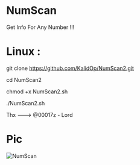 # NumScan
Get Info For Any Number !!!



# Linux :

git clone https://github.com/KalidOp/NumScan2.git

cd NumScan2

chmod +x NumScan2.sh

./NumScan2.sh

Thx ---> @00017z - Lord

# Pic

![NumScan](https://github.com/KalidOp/NumScan/blob/master/Screenshot%20from%202020-09-30%2013-53-44.png)

